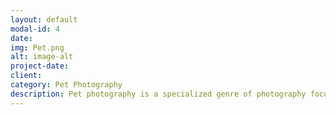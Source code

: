 ```yaml
---
layout: default
modal-id: 4
date: 
img: Pet.png
alt: image-alt
project-date: 
client: 
category: Pet Photography
description: Pet photography is a specialized genre of photography focused on capturing images of companion animals, such as dogs, cats, and other pets. It's a way to immortalize the unique personalities, expressions, and special bond between humans and their beloved animals. Essentially, it's portrait photography for pets. 
---
```

